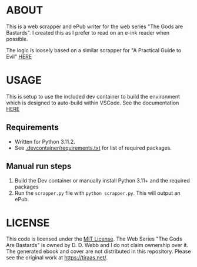 # ABOUT
This is a web scrapper and ePub writer for the web series "The Gods are Bastards". I created this as I prefer to read on an e-ink reader when possible.

The logic is loosely based on a similar scrapper for "A Practical Guide to Evil" [HERE](https://github.com/GabbyNEW/APGtE_Scraper)

# USAGE

This is setup to use the included dev container to build the environment which is designed to auto-build within VSCode. See the documentation [HERE](https://code.visualstudio.com/docs/devcontainers/containers)

## Requirements

- Written for Python 3.11.2.
- See [.devcontainer/requirements.txt](.devcontainer/requirements.txt) for list of required packages.

## Manual run steps

1. Build the Dev container or manually install Python 3.11+ and the required packages
2. Run the `scrapper.py` file with `python scrapper.py`. This will output an ePub.

# LICENSE

This code is licensed under the [MIT License](LICENSE). The Web Series "The Gods Are Bastards" is owned by D. D. Webb and I do not claim ownership over it. The generated ebook and cover are not distributed in this repository. Please see the original work at https://tiraas.net/.
